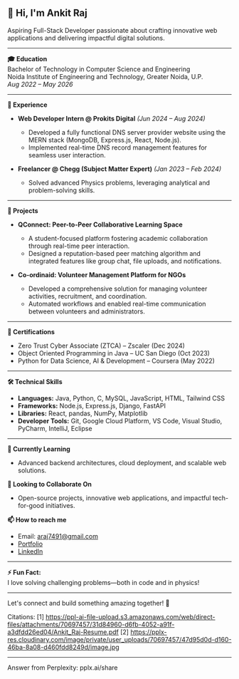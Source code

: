 ## 👋 Hi, I'm Ankit Raj

Aspiring Full-Stack Developer passionate about crafting innovative web applications and delivering impactful digital solutions.

---

**🎓 Education**  
Bachelor of Technology in Computer Science and Engineering  
Noida Institute of Engineering and Technology, Greater Noida, U.P.  
_Aug 2022 – May 2026_

---

**💼 Experience**

- **Web Developer Intern @ Prokits Digital** _(Jun 2024 – Aug 2024)_  
  - Developed a fully functional DNS server provider website using the MERN stack (MongoDB, Express.js, React, Node.js).
  - Implemented real-time DNS record management features for seamless user interaction.

- **Freelancer @ Chegg (Subject Matter Expert)** _(Jan 2023 – Feb 2024)_  
  - Solved advanced Physics problems, leveraging analytical and problem-solving skills.

---

**🚀 Projects**

- **QConnect: Peer-to-Peer Collaborative Learning Space**  
  - A student-focused platform fostering academic collaboration through real-time peer interaction.
  - Designed a reputation-based peer matching algorithm and integrated features like group chat, file uploads, and notifications.

- **Co-ordinaid: Volunteer Management Platform for NGOs**  
  - Developed a comprehensive solution for managing volunteer activities, recruitment, and coordination.
  - Automated workflows and enabled real-time communication between volunteers and administrators.

---

**📜 Certifications**

- Zero Trust Cyber Associate (ZTCA) – Zscaler (Dec 2024)
- Object Oriented Programming in Java – UC San Diego (Oct 2023)
- Python for Data Science, AI & Development – Coursera (May 2022)

---

**🛠️ Technical Skills**

- **Languages:** Java, Python, C, MySQL, JavaScript, HTML, Tailwind CSS
- **Frameworks:** Node.js, Express.js, Django, FastAPI
- **Libraries:** React, pandas, NumPy, Matplotlib
- **Developer Tools:** Git, Google Cloud Platform, VS Code, Visual Studio, PyCharm, IntelliJ, Eclipse

---

**🌱 Currently Learning**
- Advanced backend architectures, cloud deployment, and scalable web solutions.

**🤝 Looking to Collaborate On**
- Open-source projects, innovative web applications, and impactful tech-for-good initiatives.

**📫 How to reach me**
- Email: araj7491@gmail.com
- [Portfolio](https://portfolio-lac-nu-19.vercel.app/)
- [LinkedIn](in/ankit-raj-3594b6237)

---

**⚡ Fun Fact:**  
I love solving challenging problems—both in code and in physics!

---

Let's connect and build something amazing together! 🚀

Citations:
[1] https://ppl-ai-file-upload.s3.amazonaws.com/web/direct-files/attachments/70697457/31d84960-d6fb-4052-a91f-a3dfdd26ed04/Ankit_Raj-Resume.pdf
[2] https://pplx-res.cloudinary.com/image/private/user_uploads/70697457/47d95d0d-d160-46ba-8a08-d460fdd8249d/image.jpg

---
Answer from Perplexity: pplx.ai/share
